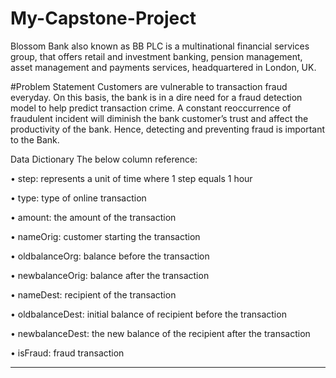 # My-Capstone-Project
Blossom Bank also known as BB PLC is a multinational financial services group, that offers retail and investment banking, pension management, asset management and payments services, headquartered in London, UK. 

#Problem Statement
Customers are vulnerable to transaction fraud everyday. On this basis, the bank is in a dire need for a fraud detection  model to help predict transaction crime. A constant reoccurrence of fraudulent incident will diminish the bank customer’s trust and affect the productivity of the bank. Hence, detecting and preventing fraud is important to the Bank.










Data Dictionary
The below column reference:


• step: represents a unit of time where 1 step equals 1
hour


• type: type of online transaction


• amount: the amount of the transaction


• nameOrig: customer starting the transaction


• oldbalanceOrg: balance before the transaction


• newbalanceOrig: balance after the transaction


• nameDest: recipient of the transaction


• oldbalanceDest: initial balance of recipient
before the transaction


• newbalanceDest: the new balance of the
recipient after the transaction


• isFraud: fraud transaction


***************************************************************************************************************************



